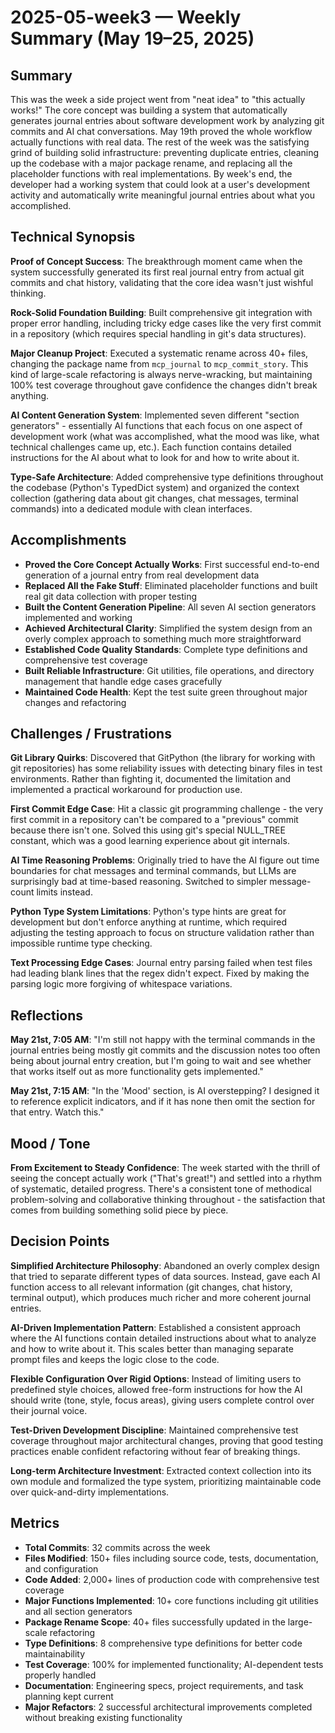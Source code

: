 # 2025-05-week3 — Weekly Summary (May 19–25, 2025)

## Summary
This was the week a side project went from "neat idea" to "this actually works!" The core concept was building a system that automatically generates journal entries about software development work by analyzing git commits and AI chat conversations. May 19th proved the whole workflow actually functions with real data. The rest of the week was the satisfying grind of building solid infrastructure: preventing duplicate entries, cleaning up the codebase with a major package rename, and replacing all the placeholder functions with real implementations. By week's end, the developer had a working system that could look at a user's development activity and automatically write meaningful journal entries about what you accomplished.

## Technical Synopsis
**Proof of Concept Success**: The breakthrough moment came when the system successfully generated its first real journal entry from actual git commits and chat history, validating that the core idea wasn't just wishful thinking.

**Rock-Solid Foundation Building**: Built comprehensive git integration with proper error handling, including tricky edge cases like the very first commit in a repository (which requires special handling in git's data structures).

**Major Cleanup Project**: Executed a systematic rename across 40+ files, changing the package name from `mcp_journal` to `mcp_commit_story`. This kind of large-scale refactoring is always nerve-wracking, but maintaining 100% test coverage throughout gave confidence the changes didn't break anything.

**AI Content Generation System**: Implemented seven different "section generators" - essentially AI functions that each focus on one aspect of development work (what was accomplished, what the mood was like, what technical challenges came up, etc.). Each function contains detailed instructions for the AI about what to look for and how to write about it.

**Type-Safe Architecture**: Added comprehensive type definitions throughout the codebase (Python's TypedDict system) and organized the context collection (gathering data about git changes, chat messages, terminal commands) into a dedicated module with clean interfaces.

## Accomplishments
- **Proved the Core Concept Actually Works**: First successful end-to-end generation of a journal entry from real development data
- **Replaced All the Fake Stuff**: Eliminated placeholder functions and built real git data collection with proper testing
- **Built the Content Generation Pipeline**: All seven AI section generators implemented and working
- **Achieved Architectural Clarity**: Simplified the system design from an overly complex approach to something much more straightforward
- **Established Code Quality Standards**: Complete type definitions and comprehensive test coverage
- **Built Reliable Infrastructure**: Git utilities, file operations, and directory management that handle edge cases gracefully
- **Maintained Code Health**: Kept the test suite green throughout major changes and refactoring

## Challenges / Frustrations
**Git Library Quirks**: Discovered that GitPython (the library for working with git repositories) has some reliability issues with detecting binary files in test environments. Rather than fighting it, documented the limitation and implemented a practical workaround for production use.

**First Commit Edge Case**: Hit a classic git programming challenge - the very first commit in a repository can't be compared to a "previous" commit because there isn't one. Solved this using git's special NULL_TREE constant, which was a good learning experience about git internals.

**AI Time Reasoning Problems**: Originally tried to have the AI figure out time boundaries for chat messages and terminal commands, but LLMs are surprisingly bad at time-based reasoning. Switched to simpler message-count limits instead.

**Python Type System Limitations**: Python's type hints are great for development but don't enforce anything at runtime, which required adjusting the testing approach to focus on structure validation rather than impossible runtime type checking.

**Text Processing Edge Cases**: Journal entry parsing failed when test files had leading blank lines that the regex didn't expect. Fixed by making the parsing logic more forgiving of whitespace variations.

## Reflections
**May 21st, 7:05 AM**: "I'm still not happy with the terminal commands in the journal entries being mostly git commits and the discussion notes too often being about journal entry creation, but I'm going to wait and see whether that works itself out as more functionality gets implemented."

**May 21st, 7:15 AM**: "In the 'Mood' section, is AI overstepping? I designed it to reference explicit indicators, and if it has none then omit the section for that entry. Watch this."

## Mood / Tone
**From Excitement to Steady Confidence**: The week started with the thrill of seeing the concept actually work ("That's great!") and settled into a rhythm of systematic, detailed progress. There's a consistent tone of methodical problem-solving and collaborative thinking throughout - the satisfaction that comes from building something solid piece by piece.

## Decision Points
**Simplified Architecture Philosophy**: Abandoned an overly complex design that tried to separate different types of data sources. Instead, gave each AI function access to all relevant information (git changes, chat history, terminal output), which produces much richer and more coherent journal entries.

**AI-Driven Implementation Pattern**: Established a consistent approach where the AI functions contain detailed instructions about what to analyze and how to write about it. This scales better than managing separate prompt files and keeps the logic close to the code.

**Flexible Configuration Over Rigid Options**: Instead of limiting users to predefined style choices, allowed free-form instructions for how the AI should write (tone, style, focus areas), giving users complete control over their journal voice.

**Test-Driven Development Discipline**: Maintained comprehensive test coverage throughout major architectural changes, proving that good testing practices enable confident refactoring without fear of breaking things.

**Long-term Architecture Investment**: Extracted context collection into its own module and formalized the type system, prioritizing maintainable code over quick-and-dirty implementations.

## Metrics
- **Total Commits**: 32 commits across the week
- **Files Modified**: 150+ files including source code, tests, documentation, and configuration
- **Code Added**: 2,000+ lines of production code with comprehensive test coverage
- **Major Functions Implemented**: 10+ core functions including git utilities and all section generators
- **Package Rename Scope**: 40+ files successfully updated in the large-scale refactoring
- **Type Definitions**: 8 comprehensive type definitions for better code maintainability
- **Test Coverage**: 100% for implemented functionality; AI-dependent tests properly handled
- **Documentation**: Engineering specs, project requirements, and task planning kept current
- **Major Refactors**: 2 successful architectural improvements completed without breaking existing functionality 
